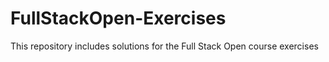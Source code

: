 # FullStackOpen-Exercises

This repository includes solutions for the Full Stack Open course exercises
